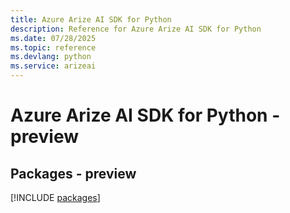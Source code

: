 ```yaml
---
title: Azure Arize AI SDK for Python
description: Reference for Azure Arize AI SDK for Python
ms.date: 07/28/2025
ms.topic: reference
ms.devlang: python
ms.service: arizeai
---
```

# Azure Arize AI SDK for Python - preview
## Packages - preview
[!INCLUDE [packages](arize-ai-index.md)]